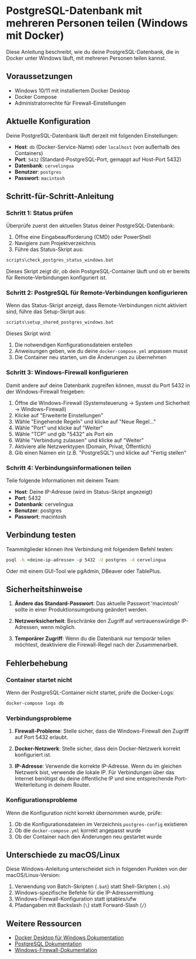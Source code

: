 # PostgreSQL-Datenbank mit mehreren Personen teilen (Windows mit Docker)

Diese Anleitung beschreibt, wie du deine PostgreSQL-Datenbank, die in Docker unter Windows läuft, mit mehreren Personen teilen kannst.

## Voraussetzungen

- Windows 10/11 mit installiertem Docker Desktop
- Docker Compose
- Administratorrechte für Firewall-Einstellungen

## Aktuelle Konfiguration

Deine PostgreSQL-Datenbank läuft derzeit mit folgenden Einstellungen:

- **Host**: `db` (Docker-Service-Name) oder `localhost` (von außerhalb des Containers)
- **Port**: `5432` (Standard-PostgreSQL-Port, gemappt auf Host-Port 5432)
- **Datenbank**: `cervelingua`
- **Benutzer**: `postgres`
- **Passwort**: `macintosh`

## Schritt-für-Schritt-Anleitung

### Schritt 1: Status prüfen

Überprüfe zuerst den aktuellen Status deiner PostgreSQL-Datenbank:

1. Öffne eine Eingabeaufforderung (CMD) oder PowerShell
2. Navigiere zum Projektverzeichnis
3. Führe das Status-Skript aus:

```cmd
scripts\check_postgres_status_windows.bat
```

Dieses Skript zeigt dir, ob dein PostgreSQL-Container läuft und ob er bereits für Remote-Verbindungen konfiguriert ist.

### Schritt 2: PostgreSQL für Remote-Verbindungen konfigurieren

Wenn das Status-Skript anzeigt, dass Remote-Verbindungen nicht aktiviert sind, führe das Setup-Skript aus:

```cmd
scripts\setup_shared_postgres_windows.bat
```

Dieses Skript wird:

1. Die notwendigen Konfigurationsdateien erstellen
2. Anweisungen geben, wie du deine `docker-compose.yml` anpassen musst
3. Die Container neu starten, um die Änderungen zu übernehmen

### Schritt 3: Windows-Firewall konfigurieren

Damit andere auf deine Datenbank zugreifen können, musst du Port 5432 in der Windows-Firewall freigeben:

1. Öffne die Windows-Firewall (Systemsteuerung → System und Sicherheit → Windows-Firewall)
2. Klicke auf "Erweiterte Einstellungen"
3. Wähle "Eingehende Regeln" und klicke auf "Neue Regel..."
4. Wähle "Port" und klicke auf "Weiter"
5. Wähle "TCP" und gib "5432" als Port ein
6. Wähle "Verbindung zulassen" und klicke auf "Weiter"
7. Aktiviere alle Netzwerktypen (Domain, Privat, Öffentlich)
8. Gib einen Namen ein (z.B. "PostgreSQL") und klicke auf "Fertig stellen"

### Schritt 4: Verbindungsinformationen teilen

Teile folgende Informationen mit deinem Team:

- **Host**: Deine IP-Adresse (wird im Status-Skript angezeigt)
- **Port**: 5432
- **Datenbank**: cervelingua
- **Benutzer**: postgres
- **Passwort**: macintosh

## Verbindung testen

Teammitglieder können ihre Verbindung mit folgendem Befehl testen:

```cmd
psql -h <deine-ip-adresse> -p 5432 -U postgres -d cervelingua
```

Oder mit einem GUI-Tool wie pgAdmin, DBeaver oder TablePlus.

## Sicherheitshinweise

1. **Ändere das Standard-Passwort**: Das aktuelle Passwort 'macintosh' sollte in einer Produktionsumgebung geändert werden.

2. **Netzwerksicherheit**: Beschränke den Zugriff auf vertrauenswürdige IP-Adressen, wenn möglich.

3. **Temporärer Zugriff**: Wenn du die Datenbank nur temporär teilen möchtest, deaktiviere die Firewall-Regel nach der Zusammenarbeit.

## Fehlerbehebung

### Container startet nicht

Wenn der PostgreSQL-Container nicht startet, prüfe die Docker-Logs:

```cmd
docker-compose logs db
```

### Verbindungsprobleme

1. **Firewall-Probleme**: Stelle sicher, dass die Windows-Firewall den Zugriff auf Port 5432 erlaubt.

2. **Docker-Netzwerk**: Stelle sicher, dass dein Docker-Netzwerk korrekt konfiguriert ist.

3. **IP-Adresse**: Verwende die korrekte IP-Adresse. Wenn du im gleichen Netzwerk bist, verwende die lokale IP. Für Verbindungen über das Internet benötigst du deine öffentliche IP und eine entsprechende Port-Weiterleitung in deinem Router.

### Konfigurationsprobleme

Wenn die Konfiguration nicht korrekt übernommen wurde, prüfe:

1. Ob die Konfigurationsdateien im Verzeichnis `postgres-config` existieren
2. Ob die `docker-compose.yml` korrekt angepasst wurde
3. Ob der Container nach den Änderungen neu gestartet wurde

## Unterschiede zu macOS/Linux

Diese Windows-Anleitung unterscheidet sich in folgenden Punkten von der macOS/Linux-Version:

1. Verwendung von Batch-Skripten (`.bat`) statt Shell-Skripten (`.sh`)
2. Windows-spezifische Befehle für die IP-Adressermittlung
3. Windows-Firewall-Konfiguration statt iptables/ufw
4. Pfadangaben mit Backslash (`\`) statt Forward-Slash (`/`)

## Weitere Ressourcen

- [Docker Desktop für Windows Dokumentation](https://docs.docker.com/desktop/windows/)
- [PostgreSQL Dokumentation](https://www.postgresql.org/docs/)
- [Windows-Firewall-Dokumentation](https://docs.microsoft.com/de-de/windows/security/threat-protection/windows-firewall/windows-firewall-with-advanced-security)